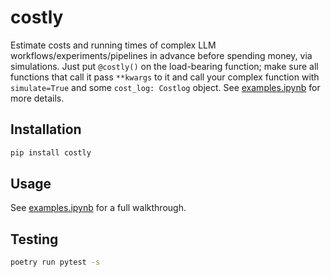 # costly
Estimate costs and running times of complex LLM workflows/experiments/pipelines in advance before spending money, via simulations. Just put `@costly()` on the load-bearing function; make sure all functions that call it pass `**kwargs` to it and call your complex function with `simulate=True` and some `cost_log: Costlog` object. See [examples.ipynb](examples.ipynb) for more details.

## Installation

```bash
pip install costly
```

## Usage

See [examples.ipynb](examples.ipynb) for a full walkthrough.

## Testing

```bash
poetry run pytest -s
```